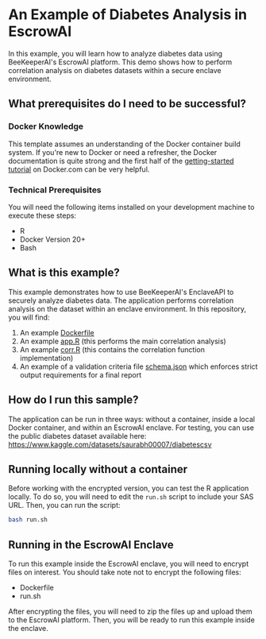 # An Example of Diabetes Analysis in EscrowAI

In this example, you will learn how to analyze diabetes data using BeeKeeperAI's EscrowAI platform. This demo shows how to perform correlation analysis on diabetes datasets within a secure enclave environment.

## What prerequisites do I need to be successful?

### Docker Knowledge

This template assumes an understanding of the Docker container build system. If you're new to Docker or need a refresher, the Docker documentation is quite strong and the first half of the [getting-started tutorial](https://docs.docker.com/get-started/) on Docker.com can be very helpful.

### Technical Prerequisites

You will need the following items installed on your development machine to execute these steps:

- R
- Docker Version 20+
- Bash

## What is this example?

This example demonstrates how to use BeeKeeperAI's EnclaveAPI to securely analyze diabetes data. The application performs correlation analysis on the dataset within an enclave environment. In this repository, you will find:

1. An example [Dockerfile](Dockerfile) 
2. An example [app.R](app.R) (this performs the main correlation analysis)
3. An example [corr.R](corr.R) (this contains the correlation function implementation)
4. An example of a validation criteria file [schema.json](schema.json) which enforces strict output requirements for a final report

## How do I run this sample?

The application can be run in three ways: without a container, inside a local Docker container, and within an EscrowAI enclave. For testing, you can use the public diabetes dataset available here: https://www.kaggle.com/datasets/saurabh00007/diabetescsv

## Running locally without a container

Before working with the encrypted version, you can test the R application locally. To do so, you will need to edit the `run.sh` script to include your SAS URL. Then, you can run the script:

```bash
bash run.sh
```

## Running in the EscrowAI Enclave

To run this example inside the EscrowAI enclave, you will need to encrypt files on interest. You should take note not to encrypt the following files:

- Dockerfile
- run.sh

After encrypting the files, you will need to zip the files up and upload them to the EscrowAI platform. Then, you will be ready to run this example inside the enclave.